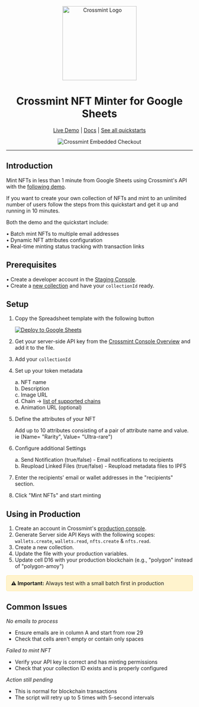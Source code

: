 <div align="center">

<img src="https://tan-odd-galliform-276.mypinata.cloud/ipfs/bafkreiehkgtumzfwi4zkdnhanmth6vpejqa2lsxk3teuu25csyeelv42bu" alt="Crossmint Logo" width="200">

# Crossmint NFT Minter for Google Sheets

[Live Demo](https://docs.google.com/spreadsheets/d/1HRgXotJTJ_ojE3RcgV9uzY0ya51YoSPDbEFarRPjMAc/edit?gid=0#gid=0) | [Docs](https://docs.crossmint.com/minting/introduction) | [See all quickstarts](https://www.crossmint.com/quickstarts)

![Crossmint Embedded Checkout](https://tan-odd-galliform-276.mypinata.cloud/ipfs/bafybeieizns63wosfik3rhorni5ghg2t3ctcorkjhdthcxndc6sjffxsxe)

</div>

---

## Introduction

Mint NFTs in less than 1 minute from Google Sheets using Crossmint's API with the [following demo](https://docs.google.com/spreadsheets/d/1HRgXotJTJ_ojE3RcgV9uzY0ya51YoSPDbEFarRPjMAc/edit?gid=0#gid=0).

If you want to create your own collection of NFTs and mint to an unlimited number of users follow the steps from this quickstart and get it up and running in 10 minutes.

Both the demo and the quickstart include: 

• Batch mint NFTs to multiple email addresses  
• Dynamic NFT attributes configuration  
• Real-time minting status tracking with transaction links  


## Prerequisites

• Create a developer account in the [Staging Console](https://staging.crossmint.com).  
• Create a [new collection](https://docs.crossmint.com/payments/guides/create-collection) and have your `collectionId` ready.  


## Setup

1. Copy the Spreadsheet template with the following button

   <a href="https://docs.google.com/spreadsheets/d/174WtEdkiDY1woPfUv0l_QdllaXUp0mWQj1-KTjsNhbQ/copy">
     <img src="https://img.shields.io/badge/Deploy%20to-Google%20Sheets-34A853?style=for-the-badge&logo=googlesheets&logoColor=white" alt="Deploy to Google Sheets">
   </a>

2. Get your server-side API key from the [Crossmint Console Overview](https://staging.crossmint.com/console/overview) and add it to the file.

3. Add your `collectionId`

4. Set up your token metadata

   a. NFT name  
   b. Description  
   c. Image URL  
   d. Chain -> [list of supported chains](https://docs.crossmint.com/introduction/supported-chains)  
   e. Animation URL (optional)

5. Define the attributes of your NFT

   Add up to 10 attributes consisting of a pair of attribute name and value. ie (Name= "Rarity", Value= "Ultra-rare")

6. Configure additional Settings

   a. Send Notification (true/false) - Email notifications to recipients  
   b. Reupload Linked Files (true/false) - Reupload metadata files to IPFS

7. Enter the recipients' email or wallet addresses in the "recipients" section.

8. Click "Mint NFTs" and start minting

## Using in Production


1. Create an account in Crossmint's [production console](https://www.crossmint.com/signin?callbackUrl=/console).
2. Generate Server side API Keys with the following scopes: `wallets.create`, `wallets.read`, `nfts.create` & `nfts.read`.
3. Create a new collection.
4. Update the file with your production variables.
4. Update cell D16 with your production blockchain (e.g., "polygon" instead of "polygon-amoy")

<div style="background-color: #fff3cd; border: 1px solid #ffeaa7; border-radius: 4px; padding: 12px; margin: 16px 0;">
<strong>⚠️ Important:</strong> Always test with a small batch first in production
</div>



## Common Issues

*No emails to process*
- Ensure emails are in column A and start from row 29
- Check that cells aren't empty or contain only spaces

*Failed to mint NFT*
- Verify your API key is correct and has minting permissions
- Check that your collection ID exists and is properly configured

*Action still pending*
- This is normal for blockchain transactions
- The script will retry up to 5 times with 5-second intervals